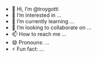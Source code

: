 - 👋 Hi, I’m @troygotti
- 👀 I’m interested in ...
- 🌱 I’m currently learning ...
- 💞️ I’m looking to collaborate on ...
- 📫 How to reach me ...
- 😄 Pronouns: ...
- ⚡ Fun fact: ...

<!---
troygotti/troygotti is a ✨ special ✨ repository because its `README.md` (this file) appears on your GitHub profile.
You can click the Preview link to take a look at your changes.
--->
